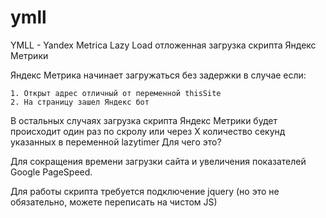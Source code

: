 # ymll

YMLL - Yandex Metrica Lazy Load
отложенная загрузка скрипта Яндекс Метрики

Яндекс Метрика начинает загружаться без задержки в случае если:

    1. Открыт адрес отличный от переменной thisSite
    2. На страницу зашел Яндекс бот

В остальных случаях загрузка скрипта Яндекс Метрики будет происходит один раз по скролу или через X количество секунд указанных в переменной lazytimer
Для чего это?

Для сокращения времени загрузки сайта и увеличения показателей Google PageSpeed.

Для работы скрипта требуется подключение jquery (но это не обязательно, можете переписать на чистом JS)
